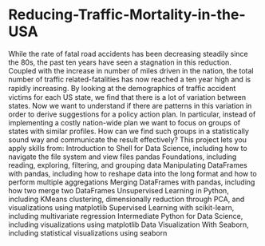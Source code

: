 # Reducing-Traffic-Mortality-in-the-USA
While the rate of fatal road accidents has been decreasing steadily since the 80s, the past ten years have seen a stagnation in this reduction. Coupled with the increase in number of miles driven in the nation, the total number of traffic related-fatalities has now reached a ten year high and is rapidly increasing.  By looking at the demographics of traﬃc accident victims for each US state, we find that there is a lot of variation between states. Now we want to understand if there are patterns in this variation in order to derive suggestions for a policy action plan. In particular, instead of implementing a costly nation-wide plan we want to focus on groups of states with similar profiles. How can we find such groups in a statistically sound way and communicate the result effectively?  This project lets you apply skills from:  Introduction to Shell for Data Science, including how to navigate the file system and view files pandas Foundations, including reading, exploring, filtering, and grouping data Manipulating DataFrames with pandas, including how to reshape data into the long format and how to perform multiple aggregations Merging DataFrames with pandas, including how two merge two DataFrames Unsupervised Learning in Python, including KMeans clustering, dimensionally reduction through PCA, and visualizations using matplotlib Supervised Learning with scikit-learn, including multivariate regression Intermediate Python for Data Science, including visualizations using matplotlib Data Visualization With Seaborn, including statistical visualizations using seaborn
